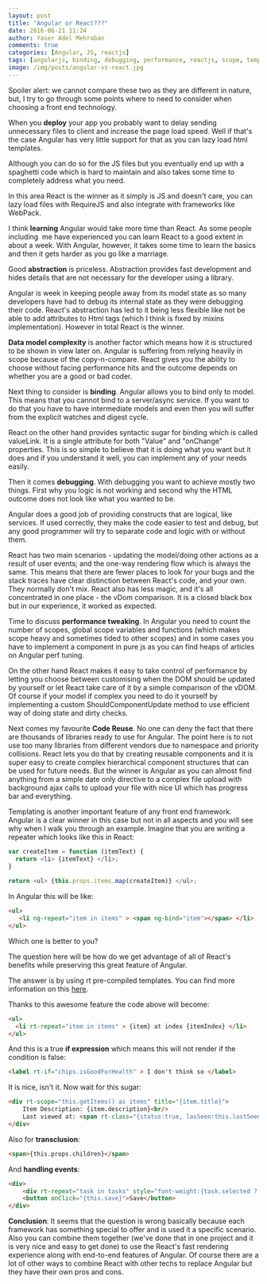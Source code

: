 ```yaml
---
layout: post
title: "Angular or React???"
date: 2016-06-21 11:24
author: Yaser Adel Mehraban
comments: true
categories: [Angular, JS, reactjs]
tags: [angularjs, binding, debugging, performance, reactjs, scope, template, transclusion]
image: /img/posts/angular-vs-react.jpg
---
```

Spoiler alert: we cannot compare these two as they are different in nature, but, I try to go through some points where to need to consider when choosing a front end technology.

When you **deploy** your app you probably want to delay sending unnecessary files to client and increase the page load speed. Well if that's the case Angular has very little support for that as you can lazy load html templates. 

Although you can do so for the JS files but you eventually end up with a spaghetti code which is hard to maintain and also takes some time to completely address what you need.

In this area React is the winner as it simply is JS and doesn't care, you can lazy load files with RequireJS and also integrate with frameworks like WebPack.

I think **learning** Angular would take more time than React. As some people including  me have experienced you can learn React to a good extent in about a week. With Angular, however, it takes some time to learn the basics and then it gets harder as you go like a marriage.

Good **abstraction** is priceless. Abstraction provides fast development and hides details that are not necessary for the developer using a library.

Angular is week in keeping people away from its model state as so many developers have had to debug its internal state as they were debugging their code. React's abstraction has led to it being less flexible like not be able to add attributes to Html tags (which I think is fixed by mixins implementation). However in total React is the winner.

**Data model complexity** is another factor which means how it is structured to be shown in view later on. Angular is suffering from relying heavily in scope because of the copy-n-compare. React gives you the ability to choose without facing performance hits and the outcome depends on whether you are a good or bad coder.

Next thing to consider is **binding**. Angular allows you to bind only to model. This means that you cannot bind to a server/async service. If you want to do that you have to have intermediate models and even then you will suffer from the explicit watches and digest cycle.

React on the other hand provides syntactic sugar for binding which is called valueLink. It is a single attribute for both "Value" and "onChange" properties. This is so simple to believe that it is doing what you want but it does and if you understand it well, you can implement any of your needs easily.

Then it comes **debugging**. With debugging you want to achieve mostly two things. First why you logic is not working and second why the HTML outcome does not look like what you wanted to be.

Angular does a good job of providing constructs that are logical, like services. If used correctly, they make the code easier to test and debug, but any good programmer will try to separate code and logic with or without them.

React has two main scenarios - updating the model/doing other actions as a result of user events; and the one-way rendering flow which is always the same. This means that there are fewer places to look for your bugs and the stack traces have clear distinction between React's code, and your own. They normally don't mix. React also has less magic, and it's all concentrated in one place - the vDom comparison. It is a closed black box but in our experience, it worked as expected.

Time to discuss **performance tweaking**. In Angular you need to count the number of scopes, global scope variables and functions (which makes scope heavy and sometimes tided to other scopes) and in some cases you have to implement a component in pure js as you can find heaps of articles on Angular perf tuning.

On the other hand React makes it easy to take control of performance by letting you choose between customising when the DOM should be updated by yourself or let React take care of it by a simple comparison of the vDOM. Of course if your model if complex you need to do it yourself by implementing a custom ShouldComponentUpdate method to use efficient way of doing state and dirty checks.

Next comes my favourite **Code Reuse**. No one can deny the fact that there are thousands of libraries ready to use for Angular. The point here is to not use too many libraries from different vendors due to namespace and priority collisions. React lets you do that by creating reusable components and it is super easy to create complex hierarchical component structures that can be used for future needs. But the winner is Angular as you can almost find anything from a simple date only directive to a complex file upload with background ajax calls to upload your file with nice UI which has progress bar and everything.

Templating is another important feature of any front end framework. Angular is a clear winner in this case but not in all aspects and you will see why when I walk you through an example. Imagine that you are writing a repeater which looks like this in React:

```javascript
var createItem = function (itemText) {
  return <li> {itemText} </li>;
}
 
return <ul> {this.props.items.map(createItem)} </ul>;
```

In Angular this will be like:
```html
<ul>
   <li ng-repeat="item in items" > <span ng-bind="item"></span> </li>
</ul>
```
Which one is better to you?

The question here will be how do we get advantage of all of React's benefits while preserving this great feature of Angular.

The answer is by using rt pre-compiled templates. You can find more information on this [here](http://wix.github.io/react-templates/). 

Thanks to this awesome feature the code above will become:

```html
<ul>
  <li rt-repeat="item in items" > {item} at index {itemIndex} </li>
</ul>
```

And this is a true **if expression** which means this will not render if the condition is false:

```html
<label rt-if="chips.isGoodForHealth" > I don't think so </label>
```

It is nice, isn't it. Now wait for this sugar:

```html
<div rt-scope="this.getItems() as items" title="{item.title}">
    Item Description: {item.description}<br/>
    Last viewed at: <span rt-class="{status:true, lasSeen:this.lastSeen(item) > '25-11-2015'}">{item.lastSeen}</span>
</div>
```

Also for **transclusion**:

```html
<span>{this.props.children}</span>
```

And **handling events**:
```html
<div>
    <div rt-repeat="task in tasks" style="font-weight:{task.selected ? 'bold' : 'normal' }" onClick="() => this.toggleTask(task)">{task.title}</div>
    <button onClick="{this.save}">Save</button>
</div>
```

**Conclusion**: It seems that the question is wrong basically because each framework has something special to offer and is used it a specific scenario. Also you can combine them together (we've done that in one project and it is very nice and easy to get done) to use the React's fast rendering experience along with end-to-end features of Angular. Of course there are a lot of other ways to combine React with other techs to replace Angular but they have their own pros and cons.
